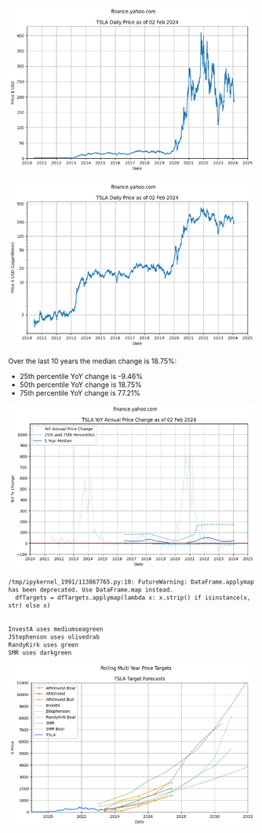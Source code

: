     
![png](images/tsla-prices_4_0.png)
    



    
![png](images/tsla-prices_5_0.png)
    




Over the last 10 years the median change is 18.75%:
- 25th percentile YoY change is -9.46%
- 50th percentile YoY change is 18.75%
- 75th percentile YoY change is 77.21%




    
![png](images/tsla-prices_7_0.png)
    


    /tmp/ipykernel_1991/113867765.py:10: FutureWarning: DataFrame.applymap has been deprecated. Use DataFrame.map instead.
      dfTargets = dfTargets.applymap(lambda x: x.strip() if isinstance(x, str) else x)


    InvestA uses mediumseagreen
    JStephenson uses olivedrab
    RandyKirk uses green
    SMR uses darkgreen



    
![png](images/tsla-prices_11_1.png)
    

